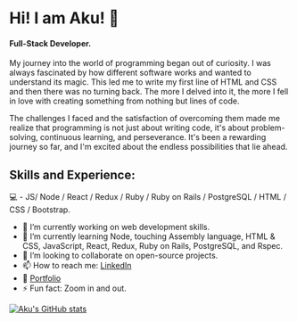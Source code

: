 # Hi! I am Aku! 👋 

#### Full-Stack Developer.

My journey into the world of programming began out of curiosity. I was always fascinated by how different software works and wanted to understand its magic. This led me to write my first line of HTML and CSS and then there was no turning back. The more I delved into it, the more I fell in love with creating something from nothing but lines of code.

The challenges I faced and the satisfaction of overcoming them made me realize that programming is not just about writing code, it's about problem-solving, continuous learning, and perseverance. It's been a rewarding journey so far, and I'm excited about the endless possibilities that lie ahead.


## Skills and Experience:

💻 - JS/ Node / React / Redux / Ruby / Ruby on Rails / PostgreSQL / HTML / CSS / Bootstrap.


- 🔭 I’m currently working on web development skills.
- 🌱 I’m currently learning Node, touching Assembly language, HTML & CSS, JavaScript, React, Redux, Ruby on Rails, PostgreSQL, and Rspec.
- 👯 I’m looking to collaborate on open-source projects.
- 📫 How to reach me: [LinkedIn](https://www.linkedin.com/in/akbar-khan-b57709182/)
- :microscope: [Portfolio](https://akukhan.netlify.app/)
- ⚡ Fun fact: Zoom in and out.

[![Aku's GitHub stats](https://github-readme-stats.vercel.app/api?username=aakbarkhan)](https://github.com/anuraghazra/github-readme-stats)


